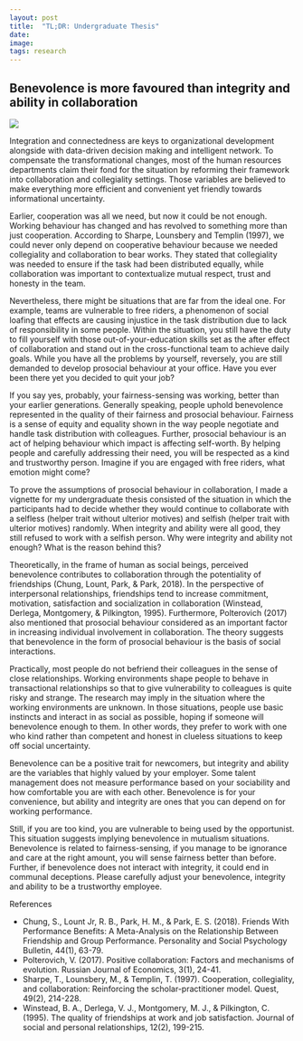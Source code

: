 ```yaml
---
layout: post
title:  "TL;DR: Undergraduate Thesis" 
date:
image:
tags: research
---
```


## Benevolence is more favoured than integrity and ability in collaboration
<img src= "https://media.licdn.com/dms/image/C5112AQEiKwzU2ww6TA/article-cover_image-shrink_720_1280/0/1540386207128?e=1676505600&v=beta&t=TlmgtUOptPcX3e-jw30YHCs9KQKDhdk_gJv37PSHwM8"> </img>

Integration and connectedness are keys to organizational development alongside with data-driven decision making and intelligent network. To compensate the transformational changes, most of the human resources departments claim their fond for the situation by reforming their framework into collaboration and collegiality settings. Those variables are believed to make everything more efficient and convenient yet friendly towards informational uncertainty.

Earlier, cooperation was all we need, but now it could be not enough. Working behaviour has changed and has revolved to something more than just cooperation. According to Sharpe, Lounsbery and Templin (1997), we could never only depend on cooperative behaviour because we needed collegiality and collaboration to bear works. They stated that collegiality was needed to ensure if the task had been distributed equally, while collaboration was important to contextualize mutual respect, trust and honesty in the team.

Nevertheless, there might be situations that are far from the ideal one. For example, teams are vulnerable to free riders, a phenomenon of social loafing that effects are causing injustice in the task distribution due to lack of responsibility in some people. Within the situation, you still have the duty to fill yourself with those out-of-your-education skills set as the after effect of collaboration and stand out in the cross-functional team to achieve daily goals. While you have all the problems by yourself, reversely, you are still demanded to develop prosocial behaviour at your office. Have you ever been there yet you decided to quit your job?

If you say yes, probably, your fairness-sensing was working, better than your earlier generations. Generally speaking, people uphold benevolence represented in the quality of their fairness and prosocial behaviour. Fairness is a sense of equity and equality shown in the way people negotiate and handle task distribution with colleagues. Further, prosocial behaviour is an act of helping behaviour which impact is affecting self-worth. By helping people and carefully addressing their need, you will be respected as a kind and trustworthy person. Imagine if you are engaged with free riders, what emotion might come?

To prove the assumptions of prosocial behaviour in collaboration, I made a vignette for my undergraduate thesis consisted of the situation in which the participants had to decide whether they would continue to collaborate with a selfless (helper trait without ulterior motives) and selfish (helper trait with ulterior motives) randomly. When integrity and ability were all good, they still refused to work with a selfish person. Why were integrity and ability not enough? What is the reason behind this?

Theoretically, in the frame of human as social beings, perceived benevolence contributes to collaboration through the potentiality of friendships (Chung, Lount, Park, & Park, 2018). In the perspective of interpersonal relationships, friendships tend to increase commitment, motivation, satisfaction and socialization in collaboration (Winstead, Derlega, Montgomery, & Pilkington, 1995). Furthermore, Polterovich (2017) also mentioned that prosocial behaviour considered as an important factor in increasing individual involvement in collaboration. The theory suggests that benevolence in the form of prosocial behaviour is the basis of social interactions.

Practically, most people do not befriend their colleagues in the sense of close relationships. Working environments shape people to behave in transactional relationships so that to give vulnerability to colleagues is quite risky and strange. The research may imply in the situation where the working environments are unknown. In those situations, people use basic instincts and interact in as social as possible, hoping if someone will benevolence enough to them. In other words, they prefer to work with one who kind rather than competent and honest in clueless situations to keep off social uncertainty.

Benevolence can be a positive trait for newcomers, but integrity and ability are the variables that highly valued by your employer. Some talent management does not measure performance based on your sociability and how comfortable you are with each other. Benevolence is for your convenience, but ability and integrity are ones that you can depend on for working performance.

Still, if you are too kind, you are vulnerable to being used by the opportunist. This situation suggests implying benevolence in mutualism situations. Benevolence is related to fairness-sensing, if you manage to be ignorance and care at the right amount, you will sense fairness better than before. Further, if benevolence does not interact with integrity, it could end in communal deceptions. Please carefully adjust your benevolence, integrity and ability to be a trustworthy employee.

References

- Chung, S., Lount Jr, R. B., Park, H. M., & Park, E. S. (2018). Friends With Performance Benefits: A Meta-Analysis on the Relationship Between Friendship and Group Performance. Personality and Social Psychology Bulletin, 44(1), 63-79.
- Polterovich, V. (2017). Positive collaboration: Factors and mechanisms of evolution. Russian Journal of Economics, 3(1), 24-41.
- Sharpe, T., Lounsbery, M., & Templin, T. (1997). Cooperation, collegiality, and collaboration: Reinforcing the scholar-practitioner model. Quest, 49(2), 214-228.
- Winstead, B. A., Derlega, V. J., Montgomery, M. J., & Pilkington, C. (1995). The quality of friendships at work and job satisfaction. Journal of social and personal relationships, 12(2), 199-215.
